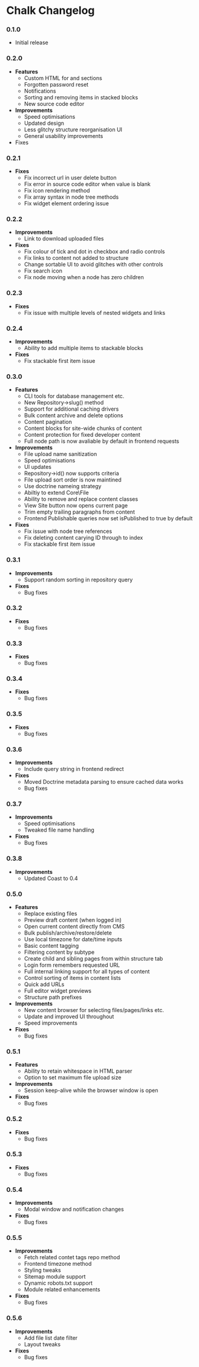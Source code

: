 # Chalk Changelog

### 0.1.0

* Initial release

### 0.2.0

* **Features**
	* Custom HTML for <head> and <body> sections
	* Forgotten password reset
	* Notifications
	* Sorting and removing items in stacked blocks
	* New source code editor
* **Improvements**
	* Speed optimisations
	* Updated design
	* Less glitchy structure reorganisation UI
	* General usability improvements
* Fixes

### 0.2.1

* **Fixes**
	* Fix incorrect url in user delete button
	* Fix error in source code editor when value is blank
	* Fix icon rendering method
	* Fix array syntax in node tree methods
	* Fix widget element ordering issue

### 0.2.2

* **Improvements**
	* Link to download uploaded files
* **Fixes**
	* Fix colour of tick and dot in checkbox and radio controls
	* Fix links to content not added to structure
	* Change sortable UI to avoid glitches with other controls
	* Fix search icon
	* Fix node moving when a node has zero children

### 0.2.3

* **Fixes**
	* Fix issue with multiple levels of nested widgets and links

### 0.2.4

* **Improvements**
	* Ability to add multiple items to stackable blocks
* **Fixes**
	* Fix stackable first item issue

### 0.3.0

* **Features**
	* CLI tools for database management etc.
	* New Repository->slug() method
	* Support for additional caching drivers
	* Bulk content archive and delete options
	* Content pagination
	* Content blocks for site-wide chunks of content
	* Content protection for fixed developer content
	* Full node path is now avaliable by default in frontend requests
* **Improvements**
	* File upload name sanitization
	* Speed optimisations	
	* UI updates
	* Repository->id() now supports criteria
	* File upload sort order is now maintined
	* Use doctrine nameing strategy
	* Abiltiy to extend Core\File
	* Ability to remove and replace content classes
	* View Site button now opens current page
	* Trim empty trailing paragraphs from content
	* Frontend Publishable queries now set isPublished to true by default
* **Fixes**
	* Fix issue with node tree references
	* Fix deleting content carying ID through to index
	* Fix stackable first item issue

### 0.3.1

* **Improvements**
	* Support random sorting in repository query
* **Fixes**
	* Bug fixes

### 0.3.2

* **Fixes**
	* Bug fixes

### 0.3.3

* **Fixes**
	* Bug fixes

### 0.3.4

* **Fixes**
	* Bug fixes

### 0.3.5

* **Fixes**
	* Bug fixes

### 0.3.6

* **Improvements**
	* Include query string in frontend redirect
* **Fixes**
	* Moved Doctrine metadata parsing to ensure cached data works
	* Bug fixes

### 0.3.7

* **Improvements**
	* Speed optimisations
	* Tweaked file name handling
* **Fixes**
	* Bug fixes

### 0.3.8

* **Improvements**
	* Updated Coast to 0.4

### 0.5.0

* **Features**
	* Replace existing files
	* Preview draft content (when logged in)
	* Open current content directly from CMS
	* Bulk publish/archive/restore/delete
	* Use local timezone for date/time inputs
	* Basic content tagging
	* Filtering content by subtype
	* Create child and sibling pages from within structure tab
	* Login form remembers requested URL
	* Full internal linking support for all types of content 
	* Control sorting of items in content lists
	* Quick add URLs
	* Full editor widget previews
	* Structure path prefixes
* **Improvements**
	* New content browser for selecting files/pages/links etc.
	* Update and improved UI throughout
	* Speed improvements
* **Fixes**
	* Bug fixes

### 0.5.1

* **Features**
	* Ability to retain whitespace in HTML parser
	* Option to set maximum file upload size
* **Improvements**
	* Session keep-alive while the browser window is open
* **Fixes**
	* Bug fixes

### 0.5.2

* **Fixes**
	* Bug fixes

### 0.5.3

* **Fixes**
	* Bug fixes

### 0.5.4

* **Improvements**
	* Modal window and notification changes
* **Fixes**
	* Bug fixes

### 0.5.5

* **Improvements**
	* Fetch related contet tags repo method
	* Frontend timezone method
	* Styling tweaks
	* Sitemap module support
	* Dynamic robots.txt support
	* Module related enhancements
* **Fixes**
	* Bug fixes

### 0.5.6

* **Improvements**
	* Add file list date filter
	* Layout tweaks
* **Fixes**
	* Bug fixes